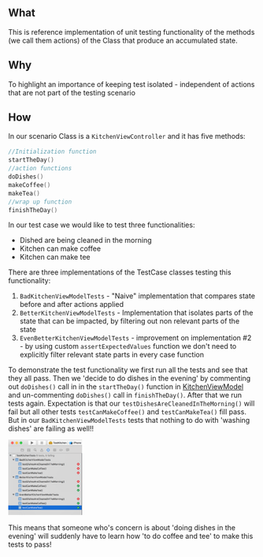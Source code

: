 ## What
This is reference implementation of unit testing functionality of the methods (we call them actions) of the Class that produce an accumulated state.
## Why 
To highlight an importance of keeping test isolated - independent of actions that are not part of the testing scenario  
## How
In our scenario Class is a `KitchenViewController` and it has five methods:
```Swift
//Initialization function
startTheDay() 
//action functions
doDishes()
makeCoffee()
makeTea()
//wrap up function
finishTheDay() 
```
In our test case we would like to test three functionalities:
- Dished are being cleaned in the morning
- Kitchen can make coffee
- Kitchen can make tee

There are three implementations of the TestCase classes testing this functionality:
1. `BadKitchenViewModelTests` - "Naive" implementation that compares state before and after actions applied
2. `BetterKitchenViewModelTests` - Implementation that isolates parts of the state that can be impacted, by filtering out non relevant parts of the state
3. `EvenBetterKitchenViewModelTests` - improvement on implementation #2 - by using custom `assertExpectedValues` function we don't need to explicitly filter relevant state parts in every case function

To demonstrate the test functionality we first run all the tests and see that they all pass. Then we 'decide to do dishes in the evening' by commenting out `doDishes()` call in in the `startTheDay()` function in [KitchenViewModel](Source/TestKitchen/KitchenViewModel.swift#L18) and un-commenting `doDishes()` call in `finishTheDay()`. After that we run tests again. Expectation is that our `testDishesAreCleanedInTheMorning()` will fail but all other tests `testCanMakeCoffee()` and `testCanMakeTea()` fill pass. But in our `BadKitchenViewModelTests` tests that nothing to do with 'washing dishes' are failing as well!! 

<img src="Images/FailingTests.png" alt="Drawing" style="width: 150px;"/>

This  means that someone who's concern is about 'doing dishes in the evening' will suddenly have to learn how 'to do coffee and tee' to make this tests to pass! 


 